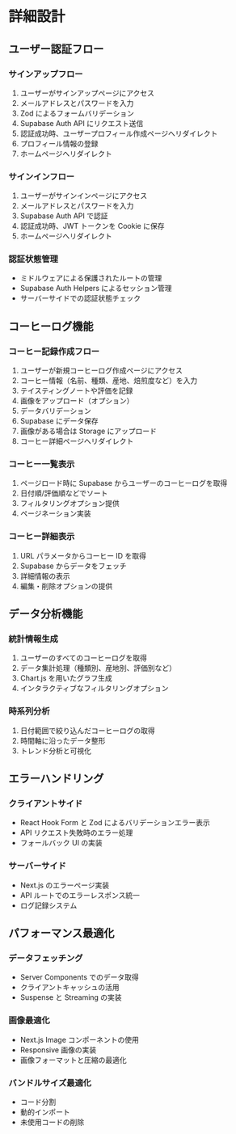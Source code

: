 # 詳細設計

## ユーザー認証フロー

### サインアップフロー
1. ユーザーがサインアップページにアクセス
2. メールアドレスとパスワードを入力
3. Zod によるフォームバリデーション
4. Supabase Auth API にリクエスト送信
5. 認証成功時、ユーザープロフィール作成ページへリダイレクト
6. プロフィール情報の登録
7. ホームページへリダイレクト

### サインインフロー
1. ユーザーがサインインページにアクセス
2. メールアドレスとパスワードを入力
3. Supabase Auth API で認証
4. 認証成功時、JWT トークンを Cookie に保存
5. ホームページへリダイレクト

### 認証状態管理
- ミドルウェアによる保護されたルートの管理
- Supabase Auth Helpers によるセッション管理
- サーバーサイドでの認証状態チェック

## コーヒーログ機能

### コーヒー記録作成フロー
1. ユーザーが新規コーヒーログ作成ページにアクセス
2. コーヒー情報（名前、種類、産地、焙煎度など）を入力
3. テイスティングノートや評価を記録
4. 画像をアップロード（オプション）
5. データバリデーション
6. Supabase にデータ保存
7. 画像がある場合は Storage にアップロード
8. コーヒー詳細ページへリダイレクト

### コーヒー一覧表示
1. ページロード時に Supabase からユーザーのコーヒーログを取得
2. 日付順/評価順などでソート
3. フィルタリングオプション提供
4. ページネーション実装

### コーヒー詳細表示
1. URL パラメータからコーヒー ID を取得
2. Supabase からデータをフェッチ
3. 詳細情報の表示
4. 編集・削除オプションの提供

## データ分析機能

### 統計情報生成
1. ユーザーのすべてのコーヒーログを取得
2. データ集計処理（種類別、産地別、評価別など）
3. Chart.js を用いたグラフ生成
4. インタラクティブなフィルタリングオプション

### 時系列分析
1. 日付範囲で絞り込んだコーヒーログの取得
2. 時間軸に沿ったデータ整形
3. トレンド分析と可視化

## エラーハンドリング

### クライアントサイド
- React Hook Form と Zod によるバリデーションエラー表示
- API リクエスト失敗時のエラー処理
- フォールバック UI の実装

### サーバーサイド
- Next.js のエラーページ実装
- API ルートでのエラーレスポンス統一
- ログ記録システム

## パフォーマンス最適化

### データフェッチング
- Server Components でのデータ取得
- クライアントキャッシュの活用
- Suspense と Streaming の実装

### 画像最適化
- Next.js Image コンポーネントの使用
- Responsive 画像の実装
- 画像フォーマットと圧縮の最適化

### バンドルサイズ最適化
- コード分割
- 動的インポート
- 未使用コードの削除 